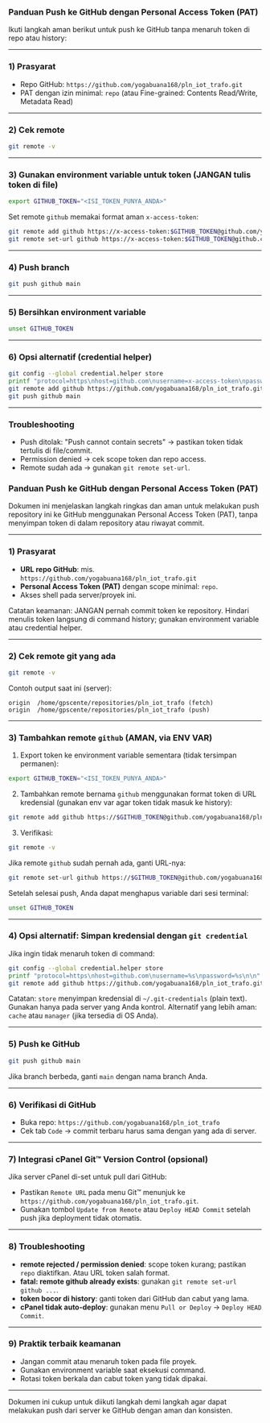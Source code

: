 ### Panduan Push ke GitHub dengan Personal Access Token (PAT)

Ikuti langkah aman berikut untuk push ke GitHub tanpa menaruh token di repo atau history:

---

### 1) Prasyarat
- Repo GitHub: `https://github.com/yogabuana168/pln_iot_trafo.git`
- PAT dengan izin minimal: `repo` (atau Fine-grained: Contents Read/Write, Metadata Read)

---

### 2) Cek remote
```bash
git remote -v
```

---

### 3) Gunakan environment variable untuk token (JANGAN tulis token di file)
```bash
export GITHUB_TOKEN="<ISI_TOKEN_PUNYA_ANDA>"
```

Set remote `github` memakai format aman `x-access-token`:
```bash
git remote add github https://x-access-token:$GITHUB_TOKEN@github.com/yogabuana168/pln_iot_trafo.git 2>/dev/null || \
git remote set-url github https://x-access-token:$GITHUB_TOKEN@github.com/yogabuana168/pln_iot_trafo.git
```

---

### 4) Push branch
```bash
git push github main
```

---

### 5) Bersihkan environment variable
```bash
unset GITHUB_TOKEN
```

---

### 6) Opsi alternatif (credential helper)
```bash
git config --global credential.helper store
printf "protocol=https\nhost=github.com\nusername=x-access-token\npassword=%s\n\n" "<ISI_TOKEN_PUNYA_ANDA>" | git credential approve
git remote add github https://github.com/yogabuana168/pln_iot_trafo.git 2>/dev/null || git remote set-url github https://github.com/yogabuana168/pln_iot_trafo.git
git push github main
```

---

### Troubleshooting
- Push ditolak: "Push cannot contain secrets" → pastikan token tidak tertulis di file/commit.
- Permission denied → cek scope token dan repo access.
- Remote sudah ada → gunakan `git remote set-url`.

### Panduan Push ke GitHub dengan Personal Access Token (PAT)

Dokumen ini menjelaskan langkah ringkas dan aman untuk melakukan push repository ini ke GitHub menggunakan Personal Access Token (PAT), tanpa menyimpan token di dalam repository atau riwayat commit.

---

### 1) Prasyarat
- **URL repo GitHub**: mis. `https://github.com/yogabuana168/pln_iot_trafo.git`
- **Personal Access Token (PAT)** dengan scope minimal: `repo`.
- Akses shell pada server/proyek ini.

Catatan keamanan: JANGAN pernah commit token ke repository. Hindari menulis token langsung di command history; gunakan environment variable atau credential helper.

---

### 2) Cek remote git yang ada
```bash
git remote -v
```
Contoh output saat ini (server):
```
origin  /home/gpscente/repositories/pln_iot_trafo (fetch)
origin  /home/gpscente/repositories/pln_iot_trafo (push)
```

---

### 3) Tambahkan remote `github` (AMAN, via ENV VAR)
1. Export token ke environment variable sementara (tidak tersimpan permanen):
```bash
export GITHUB_TOKEN="<ISI_TOKEN_PUNYA_ANDA>"
```
2. Tambahkan remote bernama `github` menggunakan format token di URL kredensial (gunakan env var agar token tidak masuk ke history):
```bash
git remote add github https://$GITHUB_TOKEN@github.com/yogabuana168/pln_iot_trafo.git
```
3. Verifikasi:
```bash
git remote -v
```

Jika remote `github` sudah pernah ada, ganti URL-nya:
```bash
git remote set-url github https://$GITHUB_TOKEN@github.com/yogabuana168/pln_iot_trafo.git
```

Setelah selesai push, Anda dapat menghapus variable dari sesi terminal:
```bash
unset GITHUB_TOKEN
```

---

### 4) Opsi alternatif: Simpan kredensial dengan `git credential`
Jika ingin tidak menaruh token di command:
```bash
git config --global credential.helper store
printf "protocol=https\nhost=github.com\nusername=%s\npassword=%s\n\n" "github-user" "<ISI_TOKEN_PUNYA_ANDA>" | git credential approve
git remote add github https://github.com/yogabuana168/pln_iot_trafo.git
```
Catatan: `store` menyimpan kredensial di `~/.git-credentials` (plain text). Gunakan hanya pada server yang Anda kontrol. Alternatif yang lebih aman: `cache` atau `manager` (jika tersedia di OS Anda).

---

### 5) Push ke GitHub
```bash
git push github main
```
Jika branch berbeda, ganti `main` dengan nama branch Anda.

---

### 6) Verifikasi di GitHub
- Buka repo: `https://github.com/yogabuana168/pln_iot_trafo`
- Cek tab `Code` → commit terbaru harus sama dengan yang ada di server.

---

### 7) Integrasi cPanel Git™ Version Control (opsional)
Jika server cPanel di-set untuk pull dari GitHub:
- Pastikan `Remote URL` pada menu Git™ menunjuk ke `https://github.com/yogabuana168/pln_iot_trafo.git`.
- Gunakan tombol `Update from Remote` atau `Deploy HEAD Commit` setelah push jika deployment tidak otomatis.

---

### 8) Troubleshooting
- **remote rejected / permission denied**: scope token kurang; pastikan `repo` diaktifkan. Atau URL token salah format.
- **fatal: remote github already exists**: gunakan `git remote set-url github ...`.
- **token bocor di history**: ganti token dari GitHub dan cabut yang lama.
- **cPanel tidak auto-deploy**: gunakan menu `Pull or Deploy` → `Deploy HEAD Commit`.

---

### 9) Praktik terbaik keamanan
- Jangan commit atau menaruh token pada file proyek.
- Gunakan environment variable saat eksekusi command.
- Rotasi token berkala dan cabut token yang tidak dipakai.

---

Dokumen ini cukup untuk diikuti langkah demi langkah agar dapat melakukan push dari server ke GitHub dengan aman dan konsisten.


